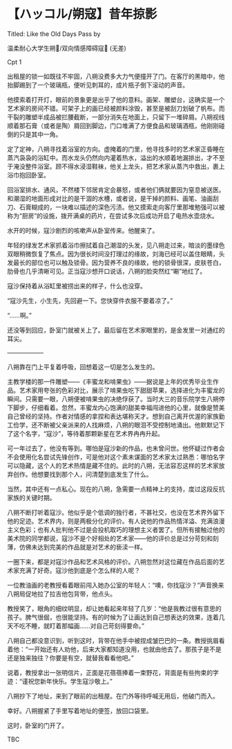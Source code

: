 # 【ハッコル/朔寇】昔年掠影
Titled: Like the Old Days Pass by

温柔耐心大学生朔🍊/双向情感障碍寇🌻 (无差)

Cpt 1

  出租屋的锁一如既往不牢固，八朔没费多大力气便撞开了门。在客厅的黑暗中，他抬脚踢到了一个玻璃瓶，便听见刺耳的，成片瓶子倒下滚动的声音。

  他摸索着打开灯，眼前的景象更是出乎了他的意料。画架、雕塑台，这确实是一个艺术家的房间不错。可架子上的画已经被颜料涂毁，甚至是被刮刀划破了帆布。而干裂的雕塑半成品被拦腰截断，一部分消失在地面上，只留下一堆碎屑。八朔视线顺着那石膏（或者是陶）屑回到脚边，门口堆满了方便食品和玻璃酒瓶，他刚刚碰倒的只是其中一角。

  定了定神，八朔寻找着浴室的方向。虚掩着的门里，他寻找多时的艺术家正昏睡在蒸汽袅袅的浴缸中。而水龙头仍然向内灌着热水，溢出的水顺着地漏排出，才不至于淹没整件浴室。顾不得水浸湿鞋袜，他关上龙头，把艺术家从蒸汽中救出，裹上浴巾抱回卧室。

  回浴室排水、通风，不然楼下邻居肯定会暴怒，或者他们俩就要因为窒息被送医。和潮湿的地面形成对比的是干涸的水槽，或者说，是干掉的颜料、画笔、油画刮刀、石膏糊成的，一块难以描述的深色污渍。他又摸索走向客厅里那堆勉强可以被称为“厨房”的设施，拨开满桌的药片，在尝试多次后成功开启了电热水壶烧水。

  水开的时候，寇沙剧烈的咳嗽声从卧室传来。他醒来了。

  年轻的绿发艺术家抓着浴巾擦拭着自己潮湿的头发，见八朔走过来，暗淡的墨绿色双眼稍微恢复了焦点。因为很长时间没打理过的缘故，刘海已经可以盖住眼睛，头发最长的部位也可以触及锁骨。因为营养不良的缘故，他的锁骨很深，皮肤苍白，肋骨也几乎清晰可见。正当寇沙想开口说话，八朔的脸突然红“唰”地红了。

  寇沙保持着从浴缸里被捞出来的样子，什么也没穿。

  “寇沙先生，小生先，先回避一下。您快穿件衣服不要着凉了。”

  “……啊。”

  还没等到回应，卧室门就被关上了。最后留在艺术家眼里的，是金发里一对通红的耳尖。


——————


  八朔靠在门上平复着呼吸，回想着这一切是怎么发生的。

  主教学楼的那一件雕塑——《丰蜜龙和啃果虫》——据说是上年的优秀毕业生作品。艺术家用夸张的色彩对比，展示了啃果虫吃下甜甜苹果，选择进化为丰蜜龙的瞬间。只需要一眼，八朔便被啃果虫的决绝俘获了。当时大三的音乐院学生八朔停下脚步，仔细看着。忽然，丰蜜龙内心饱满的甜美幸福闯进他的心里，就像是赞美自己曾经的坚持。作者对情感的拿捏和表达堪称天才。想到自己离开优渥的家族勤工俭学，还不断被父亲派来的人找麻烦，八朔的眼泪不受控制地涌出。他默默记下了这个名字，“寇沙”，等待着那颗新星在艺术界冉冉升起。

  可一年过去了，他没有等到。哪怕是寇沙新的作品，也未曾问世。他怀疑过作者会不会使用化名尝试先锋创作，可是他对这个素未谋面的艺术家太过熟悉：哪怕名字可以隐藏，这个人的艺术热情是藏不住的。此时的八朔，无法容忍这样的艺术家放弃创作。他想要找到那个人，问清楚到底发生了什么。

  当然，其中还有一点私心。现在的八朔，急需要一点精神上的支持，度过这段反抗家族的关键时期。

  八朔不断打听着寇沙。他似乎是个低调的独行者，不甚社交，也没在艺术界外留下他的足迹。艺术界内，则是两极分化的评价。有人说他的作品热情洋溢、充满浪漫主义色彩；也有人批判他不过是会投机取巧的理想主义者罢了。但所有接触过他的美术院的同学都说，寇沙不是个好相处的艺术家——他的评价总是过分苛刻和刻薄，仿佛未达到完美的作品就是对艺术的亵渎一样。

  一圈下来，都是对寇沙作品和艺术风格的评价。八朔忽然对这位藏在作品后面的艺术家充满了好奇。寇沙他到底是个怎么样的人呢？

  一位教油画的老教授看着眼前闯入她办公室的年轻人：“噢，你找寇沙？”声音换来八朔局促地拉了拉吉他包背带，他点头。

  教授笑了，眼角的细纹明显，却让她看起来年轻了几岁：“他是我教过很有意思的孩子。脾气很倔，也很能坚持。有的时候为了让画达到自己想表达的效果，连着几天不吃不睡，就盯着那幅画……对自己苛刻得要命。”

  八朔自己都没意识到，听到这时，背带在他手中被捏成皱巴巴的一条。教授挑眉看着他：“一开始还有人劝他，后来大家都知道没用，也就由他去了。那孩子是不是还是独来独往？你要是有空，就替我看看他吧。”

  说着，教授拿出一张明信片，正面是花蓓蓓捧着一束野花，背面是有些拘束的字迹：“谨祝您新年快乐。学生寇沙敬上。”

  八朔抄下了地址，来到了眼前的出租屋。在门外等待呼喊无用后，他破门而入。

  幸好。八朔握紧了手里写着地址的便签，放回口袋里。

  这时，卧室的门开了。


TBC


